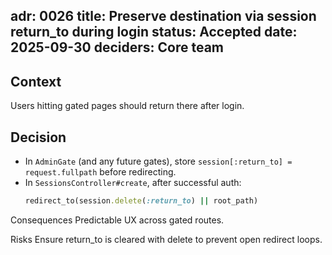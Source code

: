 adr: 0026
title: Preserve destination via session return_to during login
status: Accepted
date: 2025-09-30
deciders: Core team
---

## Context
Users hitting gated pages should return there after login.

## Decision
- In `AdminGate` (and any future gates), store `session[:return_to] = request.fullpath` before redirecting.
- In `SessionsController#create`, after successful auth:
  ```ruby
  redirect_to(session.delete(:return_to) || root_path)
Consequences
Predictable UX across gated routes.

Risks
Ensure return_to is cleared with delete to prevent open redirect loops.